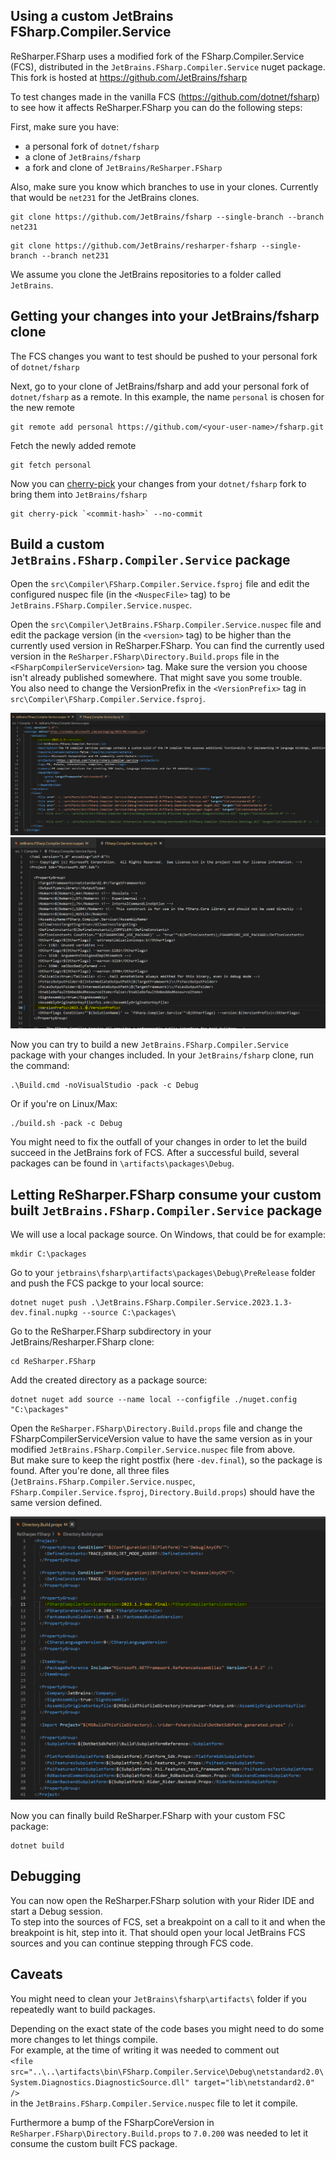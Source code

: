 ## Using a custom JetBrains FSharp.Compiler.Service

ReSharper.FSharp uses a modified fork of the FSharp.Compiler.Service (FCS), distributed in the `JetBrains.FSharp.Compiler.Service` nuget package.
This fork is hosted at https://github.com/JetBrains/fsharp

To test changes made in the vanilla FCS (https://github.com/dotnet/fsharp) to see how it affects ReSharper.FSharp you can do the following steps:

First, make sure you have:
- a personal fork of `dotnet/fsharp`
- a clone of `JetBrains/fsharp`  
- a fork and clone of `JetBrains/ReSharper.FSharp`  

Also, make sure you know which branches to use in your clones. Currently that would be `net231` for the JetBrains clones.
```
git clone https://github.com/JetBrains/fsharp --single-branch --branch net231
```
```
git clone https://github.com/JetBrains/resharper-fsharp --single-branch --branch net231
```

We assume you clone the JetBrains repositories to a folder called `JetBrains`.

## Getting your changes into your JetBrains/fsharp clone

The FCS changes you want to test should be pushed to your personal fork of `dotnet/fsharp`

Next, go to your clone of JetBrains/fsharp and add your personal fork of `dotnet/fsharp` as a remote. In this example, the name `personal` is chosen for the new remote
```
git remote add personal https://github.com/<your-user-name>/fsharp.git
```

Fetch the newly added remote  
```
git fetch personal
```

Now you can [cherry-pick](https://git-scm.com/docs/git-cherry-pick) your changes from your `dotnet/fsharp` fork to bring them into `JetBrains/fsharp`  
```
git cherry-pick `<commit-hash>` --no-commit
```

## Build a custom `JetBrains.FSharp.Compiler.Service` package

Open the `src\Compiler\FSharp.Compiler.Service.fsproj` file and edit the configured nuspec file (in the `<NuspecFile>` tag) to be `JetBrains.FSharp.Compiler.Service.nuspec`.

Open the `src\Compiler\JetBrains.FSharp.Compiler.Service.nuspec` file and edit the package version (in the `<version>` tag) to be higher than the currently used version in ReSharper.FSharp. You can find the currently used version in the `ReSharper.FSharp\Directory.Build.props` file in the `<FSharpCompilerServiceVersion>` tag. Make sure the version you choose isn't already published somewhere. That might save you some trouble.  
You also need to change the VersionPrefix in the `<VersionPrefix>` tag in `src\Compiler\FSharp.Compiler.Service.fsproj`.  

![jfcs nuspec](./images/screenshot_of_jetbrains_nuspec.png)
![jfcs fsproj](./images/screenshot_of_jfcs_fsproj.png)

Now you can try to build a new `JetBrains.FSharp.Compiler.Service` package with your changes included. In your `JetBrains/fsharp` clone, run the command:
```
.\Build.cmd -noVisualStudio -pack -c Debug
```
Or if you're on Linux/Max:
```
./build.sh -pack -c Debug
```

You might need to fix the outfall of your changes in order to let the build succeed in the JetBrains fork of FCS.
After a successful build, several packages can be found in `\artifacts\packages\Debug`.

## Letting ReSharper.FSharp consume your custom built `JetBrains.FSharp.Compiler.Service` package

We will use a local package source. On Windows, that could be for example:
```
mkdir C:\packages
```

Go to your `jetbrains\fsharp\artifacts\packages\Debug\PreRelease` folder and push the FCS packge to your local source:
```
dotnet nuget push .\JetBrains.FSharp.Compiler.Service.2023.1.3-dev.final.nupkg --source C:\packages\
```

Go to the ReSharper.FSharp subdirectory in your JetBrains/Resharper.FSharp clone:
```
cd ReSharper.FSharp
```

Add the created directory as a package source:
```
dotnet nuget add source --name local --configfile ./nuget.config "C:\packages"
```

Open the `ReSharper.FSharp\Directory.Build.props` file and change the FSharpCompilerServiceVersion value to have the same version as in your modified `JetBrains.FSharp.Compiler.Service.nuspec` file from above.  
But make sure to keep the right postfix (here `-dev.final`), so the package is found.
After you're done, all three files (`JetBrains.FSharp.Compiler.Service.nuspec`, `FSharp.Compiler.Service.fsproj`, `Directory.Build.props`) should have the same version defined.

![ReSharper Directory.Build.props](./images/screenshot_of_resharper_directory_build_props.png)

Now you can finally build ReSharper.FSharp with your custom FSC package:
```
dotnet build
```

## Debugging

You can now open the ReSharper.FSharp solution with your Rider IDE and start a Debug session.  
To step into the sources of FCS, set a breakpoint on a call to it and when the breakpoint is hit, step into it. That should open your local JetBrains FCS sources and you can continue stepping through FCS code.

## Caveats

You might need to clean your `JetBrains\fsharp\artifacts\` folder if you repeatedly want to build packages.

Depending on the exact state of the code bases you might need to do some more changes to let things compile.  
For example, at the time of writing it was needed to comment out  
`<file src="..\..\artifacts\bin\FSharp.Compiler.Service\Debug\netstandard2.0\System.Diagnostics.DiagnosticSource.dll" target="lib\netstandard2.0" />`  
in the `JetBrains.FSharp.Compiler.Service.nuspec` file to let it compile.  

Furthermore a bump of the FSharpCoreVersion in `ReSharper.FSharp\Directory.Build.props` to `7.0.200` was needed to let it consume the custom built FCS package.
